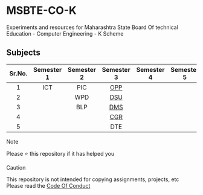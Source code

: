 # MSBTE-CO-K
Experiments and resources for Maharashtra State Board Of technical Education - Computer Engineering - K Scheme

## Subjects
| Sr.No. | Semester 1               | Semester 2               | Semester 3               | Semester 4               | Semester 5               | Semester 6               |
|:------:|:------------------------:|:------------------------:|:------------------------:|:------------------------:|:------------------------:|:------------------------:|
| 1      | ICT                      | PIC                      | [OPP](Semester%203/OPP/) |                          |                          |                          |
| 2      |                          | WPD                      | [DSU](Semester%203/DSU/) |                          |                          |                          |
| 3      |                          | BLP                      | [DMS](Semester%203/DMS/) |                          |                          |                          |
| 4      |                          |                          | [CGR](Semester%203/CGR/) |                          |                          |                          |
| 5      |                          |                          | DTE                      |                          |                          |                          |

> [!NOTE]
> Please ⭐ this repository if it has helped you

> [!CAUTION]
> This repository is not intended for copying assignments, projects, etc\
> Please read the [Code Of Conduct](CODE_OF_CONDUCT.md)
